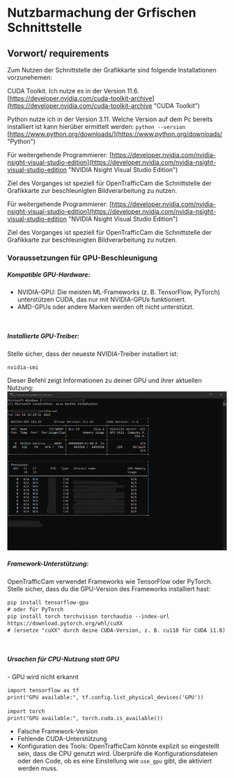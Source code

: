 # Nutzbarmachung der Grfischen Schnittstelle 
## Vorwort/ requirements ##
Zum Nutzen der Schnittstelle der Grafikkarte sind folgende Installationen vorzunehemen:

CUDA Toolkit. Ich nutze es in der Version 11.6. [https://developer.nvidia.com/cuda-toolkit-archive](https://developer.nvidia.com/cuda-toolkit-archive "CUDA Toolkit") 

Python nutze ich in der Version 3.11. Welche Version auf dem Pc bereits installiert ist kann hierüber ermittelt werden: `python --version` [https://www.python.org/downloads/](https://www.python.org/downloads/ "Python") 

Für weitergehende Programmierer: [https://developer.nvidia.com/nvidia-nsight-visual-studio-edition](https://developer.nvidia.com/nvidia-nsight-visual-studio-edition "NVIDIA Nsight Visual Studio Edition")

Ziel des Vorganges ist speziell für OpenTrafficCam die Schnittstelle der Grafikkarte zur beschleunigten Bildverarbeitung zu nutzen.

Für weitergehende Programmierer: [https://developer.nvidia.com/nvidia-nsight-visual-studio-edition](https://developer.nvidia.com/nvidia-nsight-visual-studio-edition "NVIDIA Nsight Visual Studio Edition")

Ziel des Vorganges ist speziell für OpenTrafficCam die Schnittstelle der Grafikkarte zur beschleunigten Bildverarbeitung zu nutzen.

<h3>Voraussetzungen für GPU-Beschleunigung</h3>
<h5>Kompatible GPU-Hardware:</h5>

- NVIDIA-GPU: Die meisten ML-Frameworks (z. B. TensorFlow, PyTorch) unterstützen CUDA, das nur mit NVIDIA-GPUs funktioniert. 
- AMD-GPUs oder andere Marken werden oft nicht unterstützt.
<br>
<h5>Installierte GPU-Treiber:</h5>
Stelle sicher, dass der neueste NVIDIA-Treiber installiert ist:

    nvidia-smi

Dieser Befehl zeigt Informationen zu deiner GPU und ihrer aktuellen Nutzung:
![cmd_Psre1orIG4.png](./grafik/cmd_Psre1orIG4.png)
<br>
<h5>Framework-Unterstützung:</h5>
OpenTrafficCam verwendet Frameworks wie TensorFlow oder PyTorch. Stelle sicher, dass du die GPU-Version des Frameworks installiert hast:

    pip install tensorflow-gpu
    # oder für PyTorch
    pip install torch torchvision torchaudio --index-url https://download.pytorch.org/whl/cuXX
    # (ersetze "cuXX" durch deine CUDA-Version, z. B. cu118 für CUDA 11.8)
<br>
<h5>Ursachen für CPU-Nutzung statt GPU</h5>
- GPU wird nicht erkannt

    import tensorflow as tf
    print("GPU available:", tf.config.list_physical_devices('GPU'))

    import torch
    print("GPU available:", torch.cuda.is_available())

- Falsche Framework-Version
- Fehlende CUDA-Unterstützung
- Konfiguration des Tools:
    OpenTrafficCam könnte explizit so eingestellt sein, dass die CPU genutzt wird. Überprüfe die Konfigurationsdateien oder den Code, ob es eine Einstellung wie `use_gpu` gibt, die aktiviert werden muss.